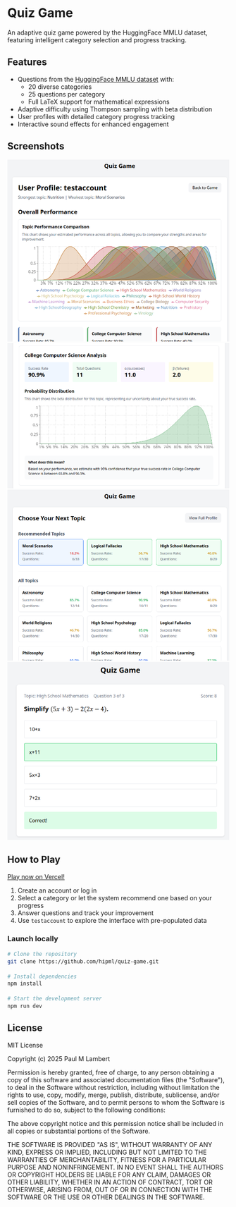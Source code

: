 # Quiz Game

An adaptive quiz game powered by the HuggingFace MMLU dataset, featuring intelligent category selection and progress tracking.

## Features

- Questions from the [HuggingFace MMLU dataset](https://huggingface.co/datasets/cais/mmlu) with:
  - 20 diverse categories
  - 25 questions per category
  - Full LaTeX support for mathematical expressions
- Adaptive difficulty using Thompson sampling with beta distribution
- User profiles with detailed category progress tracking
- Interactive sound effects for enhanced engagement

## Screenshots

![User profile - all topics](public/img1.png)
![User profile - one topic](public/img2.png)
![Select topics](public/img3.png)
![Sample question](public/img4.png)


## How to Play

[Play now on Vercel!](https://vercel.com/paul-lamberts-projects/pixijs-mmlu-trivia-game)

1. Create an account or log in
2. Select a category or let the system recommend one based on your progress
3. Answer questions and track your improvement
4. Use `testaccount` to explore the interface with pre-populated data


### Launch locally

```bash
# Clone the repository
git clone https://github.com/hipml/quiz-game.git

# Install dependencies
npm install

# Start the development server
npm run dev
```

## License

MIT License

Copyright (c) 2025 Paul M Lambert

Permission is hereby granted, free of charge, to any person obtaining a copy of this software and associated documentation files (the "Software"), to deal in the Software without restriction, including without limitation the rights to use, copy, modify, merge, publish, distribute, sublicense, and/or sell copies of the Software, and to permit persons to whom the Software is furnished to do so, subject to the following conditions:

The above copyright notice and this permission notice shall be included in all copies or substantial portions of the Software.

THE SOFTWARE IS PROVIDED "AS IS", WITHOUT WARRANTY OF ANY KIND, EXPRESS OR IMPLIED, INCLUDING BUT NOT LIMITED TO THE WARRANTIES OF MERCHANTABILITY, FITNESS FOR A PARTICULAR PURPOSE AND NONINFRINGEMENT. IN NO EVENT SHALL THE AUTHORS OR COPYRIGHT HOLDERS BE LIABLE FOR ANY CLAIM, DAMAGES OR OTHER LIABILITY, WHETHER IN AN ACTION OF CONTRACT, TORT OR OTHERWISE, ARISING FROM, OUT OF OR IN CONNECTION WITH THE SOFTWARE OR THE USE OR OTHER DEALINGS IN THE SOFTWARE.

